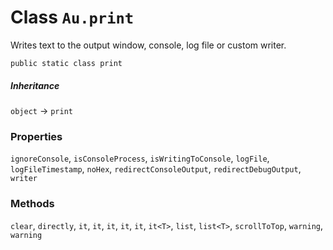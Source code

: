 # Class `Au.print`

Writes text to the output window, console, log file or custom writer.

```
public static class print
```

##### Inheritance

`object` → `print`

### Properties

`ignoreConsole`, `isConsoleProcess`, `isWritingToConsole`, `logFile`, `logFileTimestamp`, `noHex`, `redirectConsoleOutput`, `redirectDebugOutput`, `writer`

### Methods

`clear`, `directly`, `it`, `it`, `it`, `it`, `it`, `it<T>`, `list`, `list<T>`, `scrollToTop`, `warning`, `warning`
